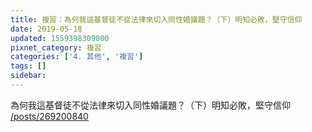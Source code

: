 ```yaml
---
title: 複習：為何我這基督徒不從法律來切入同性婚議題？（下）明知必敗，堅守信仰
date: 2019-05-18
updated: 1559398309000
pixnet_category: 複習
categories: ['4. 其他', '複習']
tags: []
sidebar: 
---
```


<p>為何我這基督徒不從法律來切入同性婚議題？（下）明知必敗，堅守信仰<br/>
<a href="/posts/269200840" target="_blank">/posts/269200840</a></p>
<p> </p>
